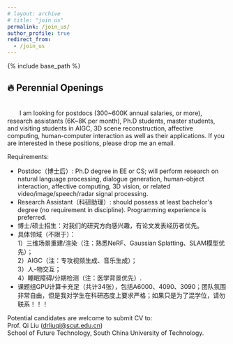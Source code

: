 ```yaml
---
# layout: archive
# title: "join us"
permalink: /join_us/
author_profile: true
redirect_from:
  - /join_us
---
```


{% include base_path %}

🔥 Perennial Openings
----------
<br />
　　I am looking for postdocs (300~600K annual salaries, or more), research assistants (6K~8K per month), Ph.D students, master students, and visiting students in AIGC, 3D scene reconstruction, affective computing, human-computer interaction as well as their applications. If you are interested in these positions, please drop me an email.

Requirements:
* Postdoc（博士后）: Ph.D degree in EE or CS; will perform research on natural language processing, dialogue generation, human-object interaction, affective computing, 3D vision, or related video/image/speech/radar signal processing.
* Research Assistant（科研助理）: should possess at least bachelor's degree (no requirement in discipline). Programming experience is preferred.
* 博士/硕士招生：对我们的研究方向感兴趣，有论文发表经历者优先。    
* 具体领域（不限于）：  
  1）三维场景重建/渲染（注：熟悉NeRF、Gaussian Splatting、SLAM模型优先）；  
  2）AIGC（注：专攻视频生成、音乐生成）；  
  3）人-物交互；  
  4）睡眠障碍/分期检测（注：医学背景优先）.   
* 课题组GPU计算卡充足（共计34张），包括A6000、4090、3090；团队氛围非常自由，但是我对学生在科研态度上要求严格；如果只是为了混学位，请勿联系！！！

Potential candidates are welcome to submit CV to:  
Prof. Qi Liu (drliuqi@scut.edu.cn)   
School of Future Technology, South China University of Technology.

